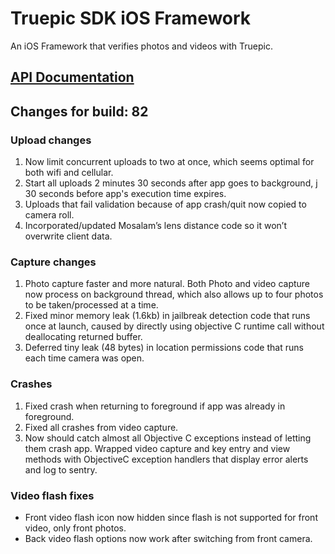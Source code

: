 Truepic SDK iOS Framework
=
An iOS Framework that verifies photos and videos with Truepic.

## [API Documentation](Truepic_iOS_SDK.pdf)

## Changes for build: 82

###  Upload changes
1. Now limit concurrent uploads to two at once, which seems optimal for both wifi and cellular.
2. Start all uploads 2 minutes 30 seconds after app goes to background, j 30 seconds before app's execution time expires.
3. Uploads that fail validation because of app crash/quit now copied to camera roll.
4. Incorporated/updated Mosalam’s lens distance code so it won’t overwrite client data.

###  Capture changes
1. Photo capture faster and more natural. Both Photo and video capture now process on background thread, which also allows up to four photos to be taken/processed at a time.
2. Fixed minor memory leak (1.6kb) in jailbreak detection code that runs once at launch, caused by directly using objective C runtime call without deallocating returned buffer.
3. Deferred tiny leak (48 bytes) in location permissions code that runs each time camera was open.

### Crashes
1. Fixed crash when returning to foreground if app was already in foreground.
2. Fixed all crashes from video capture.
2. Now should catch almost all Objective C exceptions instead of letting them crash app. Wrapped video capture and key entry and  view methods with ObjectiveC exception handlers that display error alerts and log to sentry.

### Video flash fixes
- Front video flash icon now hidden since flash is not supported for front video, only front photos.
- Back video flash options now work after switching from front camera.


